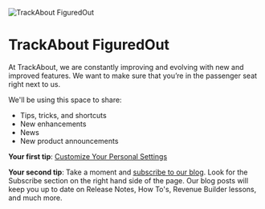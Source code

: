 ![TrackAbout FiguredOut](https://corp.trackabout.com/hs-fs/hubfs/TrackAbout%20Figured%20Out%20-%20Personal%20Settings%20111119.png?width=170&name=TrackAbout%20Figured%20Out%20-%20Personal%20Settings%20111119.png)

TrackAbout FiguredOut
===

At TrackAbout, we are constantly improving and evolving with new and improved features. 
We want to make sure that you’re in the passenger seat right next to us.

We'll be using this space to share:

* Tips, tricks, and shortcuts
* New enhancements
* News
* New product announcements

**Your first tip**: [Customize Your Personal Settings](https://corp.trackabout.com/blog/trackabout-figured-out-personal-settings)
 
 **Your second tip**: Take a moment and [subscribe to our blog](https://corp.trackabout.com/blog). Look for the Subscribe section on the right hand side of the page. Our blog posts will keep you up to date on Release Notes, How To's, Revenue Builder lessons, and much more.
